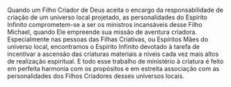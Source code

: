 ﻿Quando um Filho Criador de Deus aceita o encargo da responsabilidade de criação de um universo local projetado, as personalidades do Espírito Infinito comprometem-se a ser os ministros incansáveis desse Filho Michael, quando Ele  empreende sua missão de aventura criadora. Especialmente nas pessoas das Filhas Criativas, ou Espíritos Mães do universo local, encontramos o Espírito Infinito devotado à tarefa de incentivar a ascensão das criaturas materiais a níveis cada vez mais altos de realização espiritual. E todo esse trabalho de ministério à criatura é feito em perfeita harmonia com os propósitos e em estreita associação com as personalidades dos Filhos Criadores desses universos locais.